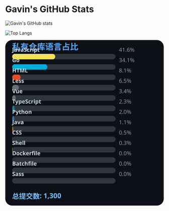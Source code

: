 # Gavin's GitHub Stats

![Gavin's GitHub stats](https://github-readme-stats.vercel.app/api?username=gavinhaydy&show_icons=true&theme=tokyonight)

![Top Langs](https://github-readme-stats.vercel.app/api/top-langs/?username=gavinhaydy&layout=compact)












































































<!-- PRIVATE_STATS_START -->
![私有仓库统计](./.github/private-stats.svg)
<!-- PRIVATE_STATS_END -->











































































